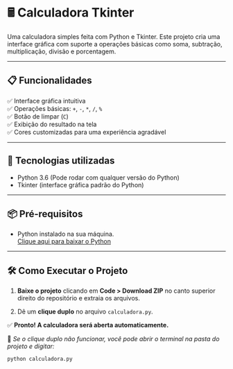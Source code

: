 # 🖩 Calculadora Tkinter

Uma calculadora simples feita com Python e Tkinter. Este projeto cria uma interface gráfica com suporte a operações básicas como soma, subtração, multiplicação, divisão e porcentagem.

---

## 📋 Funcionalidades

✅ Interface gráfica intuitiva  
✅ Operações básicas: `+`, `-`, `*`, `/`, `%`  
✅ Botão de limpar (`C`)  
✅ Exibição do resultado na tela  
✅ Cores customizadas para uma experiência agradável  

---

## 🚀 Tecnologias utilizadas

- Python 3.6 (Pode rodar com qualquer versão do Python)
- Tkinter (interface gráfica padrão do Python)

---

## 📦 Pré-requisitos

- Python instalado na sua máquina.  
  [Clique aqui para baixar o Python](https://www.python.org/downloads/)

---

## 🛠️ Como Executar o Projeto

1. **Baixe o projeto** clicando em **Code > Download ZIP** no canto superior direito do repositório e extraia os arquivos.  

2. Dê um **clique duplo** no arquivo `calculadora.py`.  

✅ **Pronto! A calculadora será aberta automaticamente.**

📌 *Se o clique duplo não funcionar, você pode abrir o terminal na pasta do projeto e digitar:*

```bash
python calculadora.py

